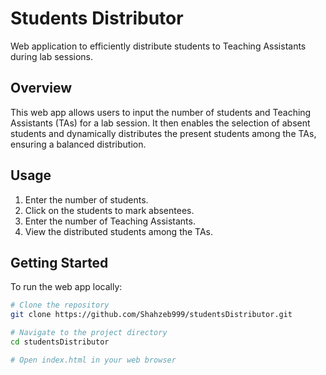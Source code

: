 # Students Distributor

Web application to efficiently distribute students to Teaching Assistants during lab sessions.

## Overview

This web app allows users to input the number of students and Teaching Assistants (TAs) for a lab session. It then enables the selection of absent students and dynamically distributes the present students among the TAs, ensuring a balanced distribution.

## Usage

1. Enter the number of students.
2. Click on the students to mark absentees.
3. Enter the number of Teaching Assistants.
4. View the distributed students among the TAs.

## Getting Started

To run the web app locally:

```bash
# Clone the repository
git clone https://github.com/Shahzeb999/studentsDistributor.git

# Navigate to the project directory
cd studentsDistributor

# Open index.html in your web browser
